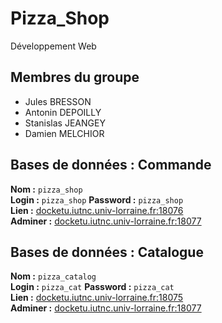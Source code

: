 # Pizza_Shop

Développement Web

## Membres du groupe

-   Jules BRESSON
-   Antonin DEPOILLY
-   Stanislas JEANGEY
-   Damien MELCHIOR


## Bases de données : Commande

**Nom :** `pizza_shop`  
**Login :** `pizza_shop` **Password :** `pizza_shop`  
**Lien :** [docketu.iutnc.univ-lorraine.fr:18076](docketu.iutnc.univ-lorraine.fr:18076)  
**Adminer :** [docketu.iutnc.univ-lorraine.fr:18077](docketu.iutnc.univ-lorraine.fr:18077)  

## Bases de données : Catalogue

**Nom :** `pizza_catalog`  
**Login :** `pizza_cat` **Password :** `pizza_cat`  
**Lien :** [docketu.iutnc.univ-lorraine.fr:18075](docketu.iutnc.univ-lorraine.fr:18075)  
**Adminer :** [docketu.iutnc.univ-lorraine.fr:18077](docketu.iutnc.univ-lorraine.fr:18077)